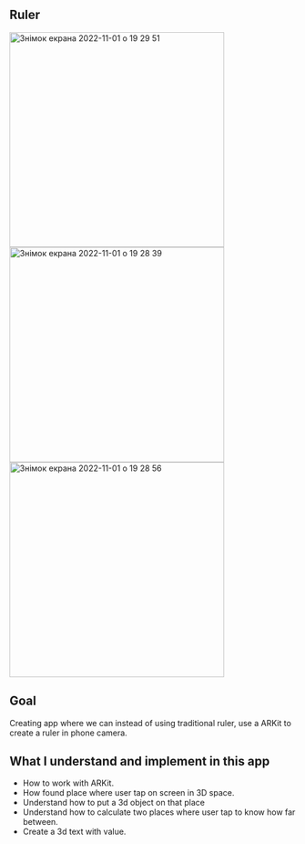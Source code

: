## Ruler
<img width="377" alt="Знімок екрана 2022-11-01 о 19 29 51" src="https://user-images.githubusercontent.com/109367230/199310459-588f4451-7b32-4bf8-bb75-900190cd1de1.png">

<img width="377" alt="Знімок екрана 2022-11-01 о 19 28 39" src="https://user-images.githubusercontent.com/109367230/199310233-f9eedf4c-0fc2-458a-a146-e908dc242be1.png">
<img width="377" alt="Знімок екрана 2022-11-01 о 19 28 56" src="https://user-images.githubusercontent.com/109367230/199310284-351e3b94-c32a-4035-8356-38635a174871.png">


## Goal
Creating app where we can instead of using traditional ruler, use a ARKit to create a ruler in phone camera.

## What I understand and implement in this app

* How to work with ARKit.
* How found place where user tap on screen in 3D space.
* Understand how to put a 3d object on that place 
* Understand how to calculate two places where user tap to know how far between.
* Create a 3d text with value.

   
